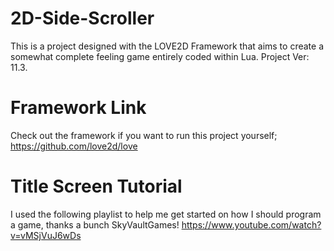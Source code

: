 # 2D-Side-Scroller
This is a project designed with the LOVE2D Framework that aims to create a somewhat complete feeling game entirely coded within Lua.
Project Ver: 11.3.

# Framework Link
Check out the framework if you want to run this project yourself; https://github.com/love2d/love

# Title Screen Tutorial
I used the following playlist to help me get started on how I should program a game, thanks a bunch SkyVaultGames!
https://www.youtube.com/watch?v=vMSjVuJ6wDs